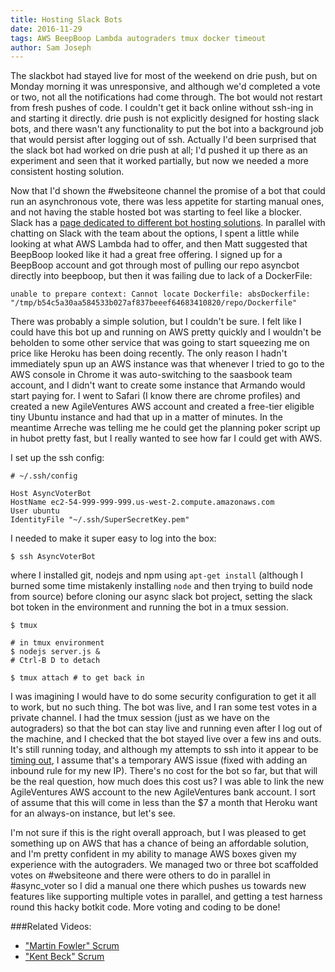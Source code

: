 ```yaml
---
title: Hosting Slack Bots
date: 2016-11-29
tags: AWS BeepBoop Lambda autograders tmux docker timeout
author: Sam Joseph
---
```


The slackbot had stayed live for most of the weekend on drie push, but on Monday morning it was unresponsive, and although we'd completed a vote or two, not all the notifications had come through.  The bot would not restart from fresh pushes of code.  I couldn't get it back online without ssh-ing in and starting it directly.  drie push is not explicitly designed for hosting slack bots, and there wasn't any functionality to put the bot into a background job that would persist after logging out of ssh.  Actually I'd been surprised that the slack bot had worked on drie push at all; I'd pushed it up there as an experiment and seen that it worked partially, but now we needed a more consistent hosting solution.

Now that I'd shown the #websiteone channel the promise of a bot that could run an asynchronous vote, there was less appetite for starting manual ones, and not having the stable hosted bot was starting to feel like a blocker.  Slack has a [page dedicated to different bot hosting solutions](https://api.slack.com/docs/hosting). In parallel with chatting on Slack with the team about the options, I spent a little while looking at what AWS Lambda had to offer, and then Matt suggested that BeepBoop looked like it had a great free offering.  I signed up for a BeepBoop account and got through most of pulling our repo asyncbot directly into beepboop, but then it was failing due to lack of a DockerFile:

```
unable to prepare context: Cannot locate Dockerfile: absDockerfile: "/tmp/b54c5a30aa584533b027af837beeef64683410820/repo/Dockerfile"
```

There was probably a simple solution, but I couldn't be sure.  I felt like I could have this bot up and running on AWS pretty quickly and I wouldn't be beholden to some other service that was going to start squeezing me on price like Heroku has been doing recently.  The only reason I hadn't immediately spun up an AWS instance was that whenever I tried to go to the AWS console in Chrome it was auto-switching to the saasbook team account, and I didn't want to create some instance that Armando would start paying for.  I went to Safari (I know there are chrome profiles) and created a new AgileVentures AWS account and created a free-tier eligible tiny Ubuntu instance and had that up in a matter of minutes.  In the meantime Arreche was telling me he could get the planning poker script up in hubot pretty fast, but I really wanted to see how far I could get with AWS.

I set up the ssh config:

```
# ~/.ssh/config

Host AsyncVoterBot
HostName ec2-54-999-999-999.us-west-2.compute.amazonaws.com
User ubuntu
IdentityFile "~/.ssh/SuperSecretKey.pem"
```
I needed to make it super easy to log into the box:

```
$ ssh AsyncVoterBot
```

where I installed git, nodejs and npm using `apt-get install` (although I burned some time mistakenly installing `node` and then trying to build node from source) before cloning our async slack bot project, setting the slack bot token in the environment and running the bot in a tmux session. 

```
$ tmux
```

```
# in tmux environment
$ nodejs server.js &
# Ctrl-B D to detach
```

```
$ tmux attach # to get back in
```

I was imagining I would have to do some security configuration to get it all to work, but no such thing.  The bot was live, and I ran some test votes in a private channel.  I had the tmux session (just as we have on the autograders) so that the bot can stay live and running even after I log out of the machine, and I checked that the bot stayed live over a few ins and outs.  It's still running today, and although my attempts to ssh into it appear to be [timing out](http://docs.aws.amazon.com/AWSEC2/latest/UserGuide/TroubleshootingInstancesConnecting.html#TroubleshootingInstancesConnectionTimeout), I assume that's a temporary AWS issue (fixed with adding an inbound rule for my new IP).  There's no cost for the bot so far, but that will be the real question, how much does this cost us?  I was able to link the new AgileVentures AWS account to the new AgileVentures bank account.  I sort of assume that this will come in less than the $7 a month that Heroku want for an always-on instance, but let's see.

I'm not sure if this is the right overall approach, but I was pleased to get something up on AWS that has a chance of being an affordable solution, and I'm pretty confident in my ability to manage AWS boxes given my experience with the autograders.  We managed two or three bot scaffolded votes on #websiteone and there were others to do in parallel in #async_voter so I did a manual one there which pushes us towards new features like supporting multiple votes in parallel, and getting a test harness round this hacky botkit code.  More voting and coding to be done!

###Related Videos:

* ["Martin Fowler" Scrum](https://youtu.be/WWesZmC_BRU)
* ["Kent Beck" Scrum](https://www.youtube.com/watch?v=AmREoIUHw4c)
 
